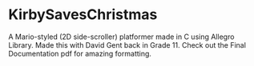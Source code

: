# KirbySavesChristmas
A Mario-styled (2D side-scroller) platformer made in C using Allegro Library. Made this with David Gent back in Grade 11. Check out the Final Documentation pdf for amazing formatting.
